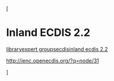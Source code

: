 [

# Inland ECDIS 2.2

<a href="/library" style="text-transform:lowercase;">Library</a><a href="/library/expert_groups" style="text-transform:lowercase;">Expert Groups</a><a href="/library/expert_groups/ecdis" style="text-transform:lowercase;">ECDIS</a><a href="/library/expert_groups/ecdis/inland_ecdis_2_2" style="text-transform:lowercase;">Inland ECDIS 2.2</a>  
  
  
  
<http://ienc.openecdis.org/?q=node/31>  
  
  
]
